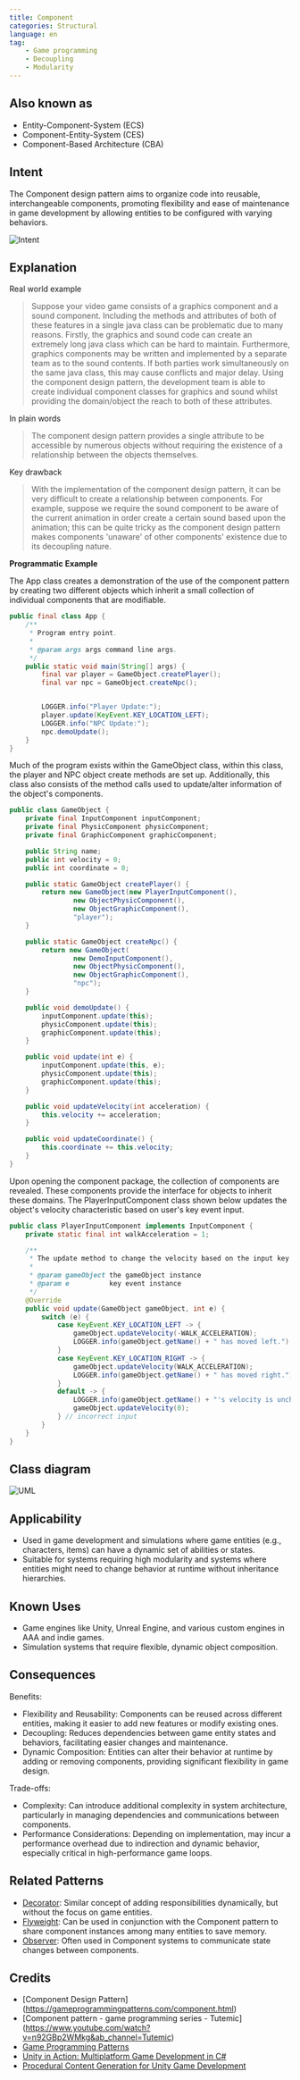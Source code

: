 ```yaml
---
title: Component
categories: Structural
language: en
tag:
    - Game programming
    - Decoupling
    - Modularity
---
```


## Also known as

* Entity-Component-System (ECS)
* Component-Entity-System (CES)
* Component-Based Architecture (CBA)

## Intent

The Component design pattern aims to organize code into reusable, interchangeable components, promoting flexibility and
ease of maintenance in game development by allowing entities to be configured with varying behaviors.

![Intent](./etc/component.duplication.png "Component Design Pattern")

## Explanation

Real world example
> Suppose your video game consists of a graphics component and a sound component. Including the methods and attributes
> of both of these features in a single java class can be problematic due to many reasons. Firstly, the graphics and sound
> code can create an extremely long java class which can be hard to maintain. Furthermore, graphics components may be
> written and implemented by a separate team as to the sound contents. If both parties work simultaneously on the same
> java class, this may cause conflicts and major delay. Using the component design pattern, the development team is able
> to create individual component classes for graphics and sound whilst providing the domain/object the reach to both of
> these attributes.


In plain words
> The component design pattern provides a single attribute to be accessible by numerous objects without requiring the
> existence of a relationship between the objects themselves.

Key drawback
> With the implementation of the component design pattern, it can be very difficult to create a relationship
> between components. For example, suppose we require the sound component to be aware of the current animation in order
> create a certain sound based upon the animation; this can be quite tricky as the component design pattern makes
> components 'unaware' of other components' existence due to its decoupling nature.

**Programmatic Example**

The App class creates a demonstration of the use of the component pattern by creating two different objects which
inherit a small collection of individual components that are modifiable.

```java
public final class App {
    /**
     * Program entry point.
     *
     * @param args args command line args.
     */
    public static void main(String[] args) {
        final var player = GameObject.createPlayer();
        final var npc = GameObject.createNpc();


        LOGGER.info("Player Update:");
        player.update(KeyEvent.KEY_LOCATION_LEFT);
        LOGGER.info("NPC Update:");
        npc.demoUpdate();
    }
}
```

Much of the program exists within the GameObject class, within this class, the player and NPC object create methods are
set up. Additionally, this class also consists of the method calls used to update/alter information of the object's
components.

```java
public class GameObject {
    private final InputComponent inputComponent;
    private final PhysicComponent physicComponent;
    private final GraphicComponent graphicComponent;

    public String name;
    public int velocity = 0;
    public int coordinate = 0;

    public static GameObject createPlayer() {
        return new GameObject(new PlayerInputComponent(),
                new ObjectPhysicComponent(),
                new ObjectGraphicComponent(),
                "player");
    }

    public static GameObject createNpc() {
        return new GameObject(
                new DemoInputComponent(),
                new ObjectPhysicComponent(),
                new ObjectGraphicComponent(),
                "npc");
    }

    public void demoUpdate() {
        inputComponent.update(this);
        physicComponent.update(this);
        graphicComponent.update(this);
    }

    public void update(int e) {
        inputComponent.update(this, e);
        physicComponent.update(this);
        graphicComponent.update(this);
    }

    public void updateVelocity(int acceleration) {
        this.velocity += acceleration;
    }

    public void updateCoordinate() {
        this.coordinate += this.velocity;
    }
}
```

Upon opening the component package, the collection of components are revealed. These components provide the interface
for objects to inherit these domains. The PlayerInputComponent class shown below updates the object's velocity
characteristic based on user's key event input.

```java
public class PlayerInputComponent implements InputComponent {
    private static final int walkAcceleration = 1;

    /**
     * The update method to change the velocity based on the input key event.
     *
     * @param gameObject the gameObject instance
     * @param e          key event instance
     */
    @Override
    public void update(GameObject gameObject, int e) {
        switch (e) {
            case KeyEvent.KEY_LOCATION_LEFT -> {
                gameObject.updateVelocity(-WALK_ACCELERATION);
                LOGGER.info(gameObject.getName() + " has moved left.");
            }
            case KeyEvent.KEY_LOCATION_RIGHT -> {
                gameObject.updateVelocity(WALK_ACCELERATION);
                LOGGER.info(gameObject.getName() + " has moved right.");
            }
            default -> {
                LOGGER.info(gameObject.getName() + "'s velocity is unchanged due to the invalid input");
                gameObject.updateVelocity(0);
            } // incorrect input
        }
    }
}
```

## Class diagram

![UML](./etc/component.uml.png "The UML for Component Design Pattern")

## Applicability

* Used in game development and simulations where game entities (e.g., characters, items) can have a dynamic set of
  abilities or states.
* Suitable for systems requiring high modularity and systems where entities might need to change behavior at runtime
  without inheritance hierarchies.

## Known Uses

* Game engines like Unity, Unreal Engine, and various custom engines in AAA and indie games.
* Simulation systems that require flexible, dynamic object composition.

## Consequences

Benefits:

* Flexibility and Reusability: Components can be reused across different entities, making it easier to add new features
  or modify existing ones.
* Decoupling: Reduces dependencies between game entity states and behaviors, facilitating easier changes and
  maintenance.
* Dynamic Composition: Entities can alter their behavior at runtime by adding or removing components, providing
  significant flexibility in game design.

Trade-offs:

* Complexity: Can introduce additional complexity in system architecture, particularly in managing dependencies and
  communications between components.
* Performance Considerations: Depending on implementation, may incur a performance overhead due to indirection and
  dynamic behavior, especially critical in high-performance game loops.

## Related Patterns

* [Decorator](https://java-design-patterns.com/patterns/decorator/): Similar concept of adding responsibilities
  dynamically, but without the focus on game entities.
* [Flyweight](https://java-design-patterns.com/patterns/flyweight/): Can be used in conjunction with the Component
  pattern to share component instances among many entities to save memory.
* [Observer](https://java-design-patterns.com/patterns/observer/): Often used in Component systems to communicate state
  changes between components.

## Credits

* [Component Design Pattern] (https://gameprogrammingpatterns.com/component.html)
* [Component pattern - game programming series - Tutemic] (https://www.youtube.com/watch?v=n92GBp2WMkg&ab_channel=Tutemic)
* [Game Programming Patterns](https://amzn.to/4cDRWhV)
* [Unity in Action: Multiplatform Game Development in C#](https://amzn.to/3THO6vw)
* [Procedural Content Generation for Unity Game Development](https://amzn.to/3vBKCTp)
